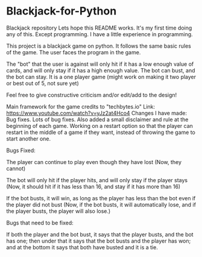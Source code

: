 # Blackjack-for-Python
Blackjack repository
Lets hope this README works. It's my first time doing any of this. Except programming. I have a little experience in programming. 

This project is a blackjack game on python. It follows the same basic rules of the game. 
The user faces the program in the game.

The "bot" that the user is against will only hit if it has a low enough value of cards, and will only stay if it has a high enough value. 
The bot can bust, and the bot can stay. 
It is a one player game (might work on making it two player or best out of 5, not sure yet)

Feel free to give constructive criticism and/or edit/add to the design!

Main framework for the game credits to "techbytes.io" Link: https://www.youtube.com/watch?v=yJz2at4Hco4
Changes I have made: Bug fixes. Lots of bug fixes. Also added a small disclaimer and rule at the beginning of each game. Working on a restart option so that the player can restart in the middle of a game if they want, instead of throwing the game to start another one. 

Bugs Fixed:

The player can continue to play even though they have lost (Now, they cannot)

The bot will only hit if the player hits, and will only stay if the player stays (Now, it should hit if it has less than 16, and stay if it has more than 16)

If the bot busts, it will win, as long as the player has less than the bot even if the player did not bust (Now, if the bot busts, it will automatically lose, and if the player busts, the player will also lose.)


Bugs that need to be fixed:

If both the player and the bot bust, it says that the player busts, and the bot has one; then under that it says that the bot busts and the player has won; and at the bottom it says that both have busted and it is a tie. 
